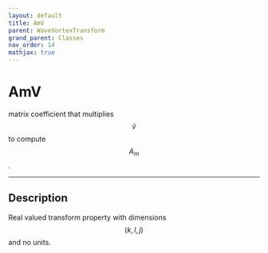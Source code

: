 ```yaml
---
layout: default
title: AmV
parent: WaveVortexTransform
grand_parent: Classes
nav_order: 14
mathjax: true
---
```


#  AmV

matrix coefficient that multiplies $$\tilde{v}$$ to compute $$A_m$$.


---

## Description
Real valued transform property with dimensions $$(k,l,j)$$ and no units.

